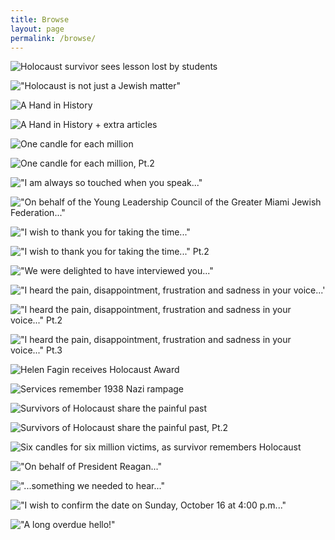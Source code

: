 ```yaml
---
title: Browse
layout: page
permalink: /browse/
---
```



![Holocaust survivor sees lesson lost by students](https://github.com/lana-m-G/Fagin-collection/blob/master/objects/img004%20(1).JPG)


!["Holocaust is not just a Jewish matter"](https://github.com/lana-m-G/Fagin-collection/blob/master/objects/images/img004.jpg)

![A Hand in History](https://github.com/lana-m-G/Fagin-collection/blob/master/objects/images/img005%20(1).jpg)

![A Hand in History + extra articles](https://github.com/lana-m-G/Fagin-collection/blob/master/objects/images/img006%20(1).jpg)

![One candle for each million](https://github.com/lana-m-G/Fagin-collection/blob/master/objects/images/img011.jpg)

![One candle for each million, Pt.2](https://github.com/lana-m-G/Fagin-collection/blob/master/objects/images/img012.jpg)

!["I am always so touched when you speak..."](https://github.com/lana-m-G/Fagin-collection/blob/master/objects/images/img013.jpg)

!["On behalf of the Young Leadership Council of the Greater Miami Jewish Federation..."](https://github.com/lana-m-G/Fagin-collection/blob/master/objects/images/img014.jpg)

!["I wish to thank you for taking the time..."](https://github.com/lana-m-G/Fagin-collection/blob/master/objects/images/img015.jpg)

!["I wish to thank you for taking the time..." Pt.2](https://github.com/lana-m-G/Fagin-collection/blob/master/objects/images/img016.jpg)

!["We were delighted to have interviewed you..."](https://github.com/lana-m-G/Fagin-collection/blob/master/objects/images/img017.jpg)

!["I heard the pain, disappointment, frustration and sadness in your voice...'](https://github.com/lana-m-G/Fagin-collection/blob/master/objects/images/img018.jpg)

!["I heard the pain, disappointment, frustration and sadness in your voice..." Pt.2](https://github.com/lana-m-G/Fagin-collection/blob/master/objects/images/img019.jpg)

!["I heard the pain, disappointment, frustration and sadness in your voice..." Pt.3](https://github.com/lana-m-G/Fagin-collection/blob/master/objects/images/img020.jpg)

![Helen Fagin receives Holocaust Award](https://github.com/lana-m-G/Fagin-collection/blob/master/objects/images/img023.jpg)

![Services remember 1938 Nazi rampage](https://github.com/lana-m-G/Fagin-collection/blob/master/objects/images/img028.jpg)

![Survivors of Holocaust share the painful past](https://github.com/lana-m-G/Fagin-collection/blob/master/objects/images/img029.jpg)

![Survivors of Holocaust share the painful past, Pt.2](https://github.com/lana-m-G/Fagin-collection/blob/master/objects/images/img030.jpg)

![Six candles for six million victims, as survivor remembers Holocaust](https://github.com/lana-m-G/Fagin-collection/blob/master/objects/images/img033.jpg)

!["On behalf of President Reagan..."](https://github.com/lana-m-G/Fagin-collection/blob/master/objects/images/img034.jpg)

!["...something we needed to hear..."](https://github.com/lana-m-G/Fagin-collection/blob/master/objects/images/img035.jpg)

!["I wish to confirm the date on Sunday, October 16 at 4:00 p.m..."](https://github.com/lana-m-G/Fagin-collection/blob/master/objects/images/img037.jpg)

!["A long overdue hello!"](https://github.com/lana-m-G/Fagin-collection/blob/master/objects/images/img039.jpg)
